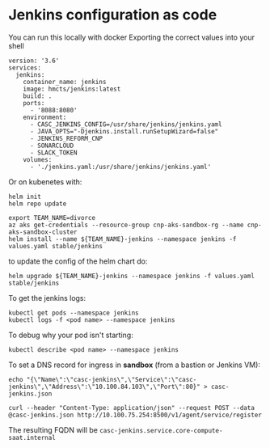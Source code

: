 # Jenkins configuration as code

You can run this locally with docker
Exporting the correct values into your shell
```
version: '3.6'
services:
  jenkins:
    container_name: jenkins
    image: hmcts/jenkins:latest
    build: .
    ports:
      - '8088:8080'
    environment:
      - CASC_JENKINS_CONFIG=/usr/share/jenkins/jenkins.yaml
      - JAVA_OPTS="-Djenkins.install.runSetupWizard=false"
      - JENKINS_REFORM_CNP
      - SONARCLOUD
      - SLACK_TOKEN
    volumes:
      - './jenkins.yaml:/usr/share/jenkins/jenkins.yaml'

```

Or on kubenetes with:

```
helm init
helm repo update

export TEAM_NAME=divorce
az aks get-credentials --resource-group cnp-aks-sandbox-rg --name cnp-aks-sandbox-cluster
helm install --name ${TEAM_NAME}-jenkins --namespace jenkins -f values.yaml stable/jenkins
```

to update the config of the helm chart do:
```
helm upgrade ${TEAM_NAME}-jenkins --namespace jenkins -f values.yaml stable/jenkins
```

To get the jenkins logs:
```
kubectl get pods --namespace jenkins
kubectl logs -f <pod name> --namespace jenkins
```

To debug why your pod isn't starting:
```
kubectl describe <pod name> --namespace jenkins
```

To set a DNS record for ingress in __sandbox__ (from a bastion or Jenkins VM):
```
echo "{\"Name\":\"casc-jenkins\",\"Service\":\"casc-jenkins\",\"Address\":\"10.100.84.103\",\"Port\":80}" > casc-jenkins.json 

curl --header "Content-Type: application/json" --request POST --data @casc-jenkins.json http://10.100.75.254:8500/v1/agent/service/register
```
The resulting FQDN will be `casc-jenkins.service.core-compute-saat.internal`